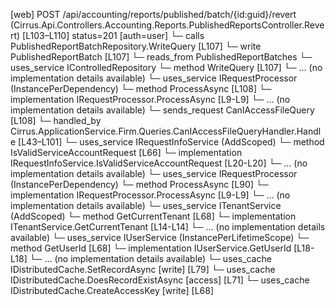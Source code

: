 [web] POST /api/accounting/reports/published/batch/{id:guid}/revert  (Cirrus.Api.Controllers.Accounting.Reports.PublishedReportsController.Revert)  [L103–L110] status=201 [auth=user]
  └─ calls PublishedReportBatchRepository.WriteQuery [L107]
  └─ write PublishedReportBatch [L107]
    └─ reads_from PublishedReportBatches
  └─ uses_service IControlledRepository<PublishedReportBatch>
    └─ method WriteQuery [L107]
      └─ ... (no implementation details available)
  └─ uses_service IRequestProcessor (InstancePerDependency)
    └─ method ProcessAsync [L108]
      └─ implementation IRequestProcessor.ProcessAsync [L9-L9]
      └─ ... (no implementation details available)
  └─ sends_request CanIAccessFileQuery [L108]
    └─ handled_by Cirrus.ApplicationService.Firm.Queries.CanIAccessFileQueryHandler.Handle [L43–L101]
      └─ uses_service IRequestInfoService (AddScoped)
        └─ method IsValidServiceAccountRequest [L66]
          └─ implementation IRequestInfoService.IsValidServiceAccountRequest [L20-L20]
          └─ ... (no implementation details available)
      └─ uses_service IRequestProcessor (InstancePerDependency)
        └─ method ProcessAsync [L90]
          └─ implementation IRequestProcessor.ProcessAsync [L9-L9]
          └─ ... (no implementation details available)
      └─ uses_service ITenantService (AddScoped)
        └─ method GetCurrentTenant [L68]
          └─ implementation ITenantService.GetCurrentTenant [L14-L14]
          └─ ... (no implementation details available)
      └─ uses_service IUserService (InstancePerLifetimeScope)
        └─ method GetUserId [L68]
          └─ implementation IUserService.GetUserId [L18-L18]
          └─ ... (no implementation details available)
      └─ uses_cache IDistributedCache.SetRecordAsync [write] [L79]
      └─ uses_cache IDistributedCache.DoesRecordExistAsync [access] [L71]
      └─ uses_cache IDistributedCache.CreateAccessKey [write] [L68]

